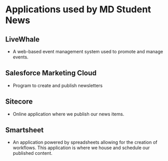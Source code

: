 <!-- @import "wikistyle.css" -->
# Applications used by MD Student News

## LiveWhale

- A web-based event management system used to promote and manage events.

## Salesforce Marketing Cloud

- Program to create and publish newsletters

## Sitecore

- Online application where we publish our news items.

## Smartsheet

- An application powered by spreadsheets allowing for the creation of workflows. This application is where we house and schedule our published content.

